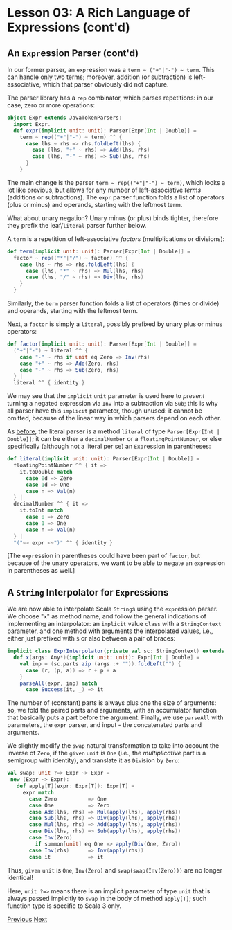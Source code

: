 Lesson 03: A Rich Language of Expressions (cont'd)
==================================================

An `Expr`ession Parser (cont'd)
-------------------------------

In our former parser, an `expr`ession was a `term ~ ("+"|"-") ~ term`. This can handle only two terms; moreover, addition (or
subtraction) is left-associative, which that parser obviously did not capture.

The parser library has a `rep` combinator, which parses repetitions: in our case, zero or more operations:

```Scala
object Expr extends JavaTokenParsers:
  import Expr._
  def expr(implicit unit: unit): Parser[Expr[Int | Double]] =
    term ~ rep(("+"|"-") ~ term) ^^ {
      case lhs ~ rhs => rhs.foldLeft(lhs) {
        case (lhs, "+" ~ rhs) => Add(lhs, rhs)
        case (lhs, "-" ~ rhs) => Sub(lhs, rhs)
      }
    }
```

The main change is the parser `term ~ rep(("+"|"-") ~ term)`, which looks a lot like previous, but allows for any number of
left-associative _terms_ (additions or subtractions). The `expr` parser function folds a list of operators (plus or minus)
and operands, starting with the leftmost term.

What about unary negation? Unary minus (or plus) binds tighter, therefore they prefix the leaf/`literal` parser further
below.

A `term` is a repetition of left-associative _factors_ (multiplications or divisions):

```Scala
def term(implicit unit: unit): Parser[Expr[Int | Double]] =
  factor ~ rep(("*"|"/") ~ factor) ^^ {
    case lhs ~ rhs => rhs.foldLeft(lhs) {
      case (lhs, "*" ~ rhs) => Mul(lhs, rhs)
      case (lhs, "/" ~ rhs) => Div(lhs, rhs)
    }
  }
```

Similarly, the `term` parser function folds a list of operators (times or divide) and operands, starting with the leftmost
term.

Next, a `factor` is simply a `literal`, possibly prefixed by unary plus or minus operators:

```Scala
def factor(implicit unit: unit): Parser[Expr[Int | Double]] =
  ("+"|"-") ~ literal ^^ {
    case "-" ~ rhs if unit eq Zero => Inv(rhs)
    case "+" ~ rhs => Add(Zero, rhs)
    case "-" ~ rhs => Sub(Zero, rhs)
  } |
  literal ^^ { identity }
```

We may see that the `implicit` `unit` parameter is used here to _prevent_ turning a negated expression via `Inv` into a
subtraction via `Sub`; this is why all parser have this `implicit` parameter, though unused: it cannot be omitted, because of
the linear way in which parsers depend on each other.

As [before](https://github.com/sjbiaga/kittens/blob/main/expr-04-parser/README.md), the literal parser is a method `literal`
of type `Parser[Expr[Int | Double]]`; it can be either a `decimalNumber` or a `floatingPointNumber`, or else specifically
(although not a literal per se) an `Expr`ession in parentheses:

```Scala
def literal(implicit unit: unit): Parser[Expr[Int | Double]] =
  floatingPointNumber ^^ { it =>
    it.toDouble match
      case 0d => Zero
      case 1d => One
      case n => Val(n)
  } |
  decimalNumber ^^ { it =>
    it.toInt match
      case 0 => Zero
      case 1 => One
      case n => Val(n)
  } |
  "("~> expr <~")" ^^ { identity }
```

[The `expr`ession in parentheses could have been part of `factor`, but because of the unary operators, we want to be able to
negate an `expr`ession in parentheses as well.]

A `String` Interpolator for `Expr`essions
-----------------------------------------

We are now able to interpolate Scala `String`s using the `expr`ession parser. We choose "`x`" as method name, and follow the
general indications of implementing an interpolator: an `implicit` value `class` with a `StringContext` parameter, and one
method with arguments the interpolated values, i.e., either just prefixed with `$` or also between a pair of braces:

```Scala
implicit class ExprInterpolator(private val sc: StringContext) extends AnyVal:
  def x(args: Any*)(implicit unit: unit): Expr[Int | Double] =
    val inp = (sc.parts zip (args :+ "")).foldLeft("") {
      case (r, (p, a)) => r + p + a
    }
    parseAll(expr, inp) match
      case Success(it, _) => it
```

The number of (constant) parts is always plus one the size of arguments: so, we fold the paired parts and arguments, with an
accumulator function that basically puts a part before the argument. Finally, we use `parseAll` with parameters, the `expr`
parser, and input - the concatenated parts and arguments.

We slightly modify the `swap` natural transformation to take into account the inverse of `Zero`, if the `given` `unit` is
`One` (i.e., the _multiplicative_ part is a semigroup with identity), and translate it as `Div`ision by `Zero`:

```Scala
val swap: unit ?=> Expr ~> Expr =
 new (Expr ~> Expr):
   def apply[T](expr: Expr[T]): Expr[T] =
     expr match
       case Zero          => One
       case One           => Zero
       case Add(lhs, rhs) => Mul(apply(lhs), apply(rhs))
       case Sub(lhs, rhs) => Div(apply(lhs), apply(rhs))
       case Mul(lhs, rhs) => Add(apply(lhs), apply(rhs))
       case Div(lhs, rhs) => Sub(apply(lhs), apply(rhs))
       case Inv(Zero)
         if summon[unit] eq One => apply(Div(One, Zero))
       case Inv(rhs)      => Inv(apply(rhs))
       case it            => it
```

Thus, `given` `unit` is `One`, `Inv(Zero)` and `swap(swap(Inv(Zero)))` are no longer identical!

Here, `unit ?=>` means there is an implicit parameter of type `unit` that is always passed implicitly to `swap` in the body
of method `apply[T]`; such function type is specific to Scala 3 only.

[Previous](https://github.com/sjbiaga/kittens/blob/main/expr-04-parser/README.md) [Next](https://github.com/sjbiaga/kittens/blob/main/expr-06-builder/README.md)
